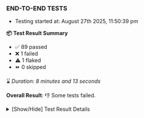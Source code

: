### END-TO-END TESTS

- Testing started at: August 27th 2025, 11:50:39 pm

**📦 Test Result Summary**

- ✅ 89 passed
- ❌ 1 failed
- ⚠️ 1 flaked
- ⏩ 0 skipped

⌛ _Duration: 8 minutes and 13 seconds_

**Overall Result**: 👎 Some tests failed.



<details>
    <summary>[Show/Hide] Test Result Details</summary>
    <div markdown="1">

| Test | Browser | Test Case | Tags | Result |
| :---: | :---: | :--- | :---: | :---: |
| 1 | chromium-local-provider | deploys a published design to a connected cluster |  | ❌ |
| 2 | chromium-local-provider | Import a Model via CSV Import |  | ⚠️ |

</div>
</details>


<!-- To see the full report, please visit our CI/CD pipeline with reporter. -->